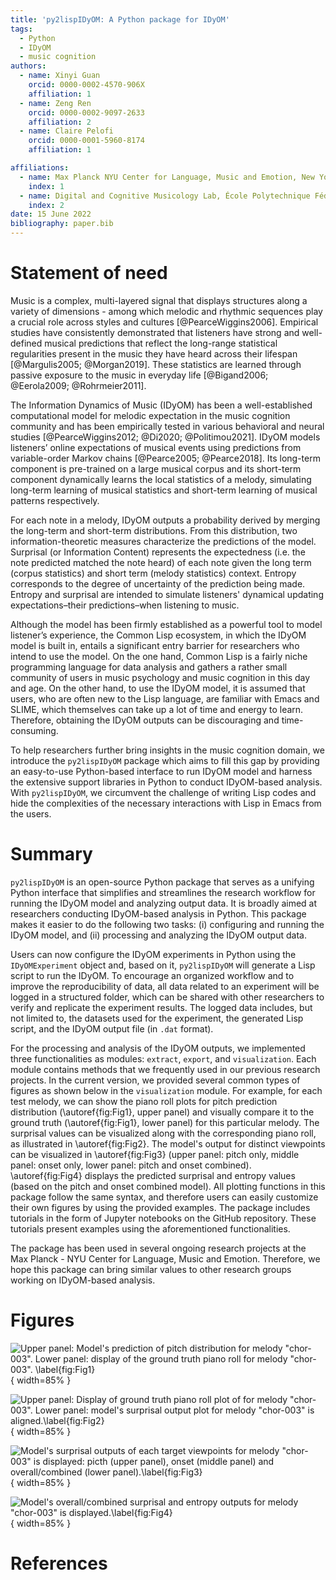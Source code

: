 ```yaml
---
title: 'py2lispIDyOM: A Python package for IDyOM' 
tags:
  - Python 
  - IDyOM 
  - music cognition 
authors:
  - name: Xinyi Guan 
    orcid: 0000-0002-4570-906X
    affiliation: 1 
  - name: Zeng Ren 
    orcid: 0000-0002-9097-2633 
    affiliation: 2
  - name: Claire Pelofi 
    orcid: 0000-0001-5960-8174 
    affiliation: 1

affiliations:
  - name: Max Planck NYU Center for Language, Music and Emotion, New York, NY 10003 USA 
    index: 1
  - name: Digital and Cognitive Musicology Lab, École Polytechnique Fédérale de Lausanne, Lausanne, VD 1015 Switzerland
    index: 2
date: 15 June 2022 
bibliography: paper.bib
---
```


# Statement of need

Music is a complex, multi-layered signal that displays structures along a variety of dimensions - among which melodic and rhythmic sequences play a crucial role across styles and cultures [@PearceWiggins2006]. Empirical studies have consistently demonstrated that listeners have strong and well-defined musical predictions that reflect the long-range statistical regularities present in the music they have heard across their lifespan [@Margulis2005; @Morgan2019]. These statistics are learned through passive exposure to the music in everyday life [@Bigand2006; @Eerola2009; @Rohrmeier2011].

The Information Dynamics of Music (IDyOM) has been a well-established computational model for melodic expectation in the music cognition community and has been empirically tested in various behavioral and neural 
studies [@PearceWiggins2012; @Di2020; @Politimou2021]. IDyOM models listeners’ online expectations of musical events using predictions from variable-order Markov chains [@Pearce2005; @Pearce2018]. Its long-term component is pre-trained on a large musical corpus and its short-term component dynamically learns the local statistics of a melody, simulating long-term learning of musical statistics and short-term learning of musical patterns respectively.

For each note in a melody, IDyOM outputs a probability derived by merging the long-term and short-term distributions. From this distribution, two information-theoretic measures characterize the predictions of the model. Surprisal (or Information Content) represents the expectedness (i.e. the note predicted matched the note heard) of each note given the long term (corpus statistics) and short term (melody statistics) context. Entropy corresponds to the degree of uncertainty of the prediction being made. Entropy and surprisal are intended to simulate listeners' dynamical updating expectations–their predictions–when listening to music.

Although the model has been firmly established as a powerful tool to model listener’s experience, the Common Lisp ecosystem, in which the IDyOM model is built in, entails a significant entry barrier for researchers who intend to use the model. On the one hand, Common Lisp is a fairly niche programming language for data analysis and gathers a rather small community of users in music psychology and music cognition in this day and age. On the other hand, to use the IDyOM model, it is assumed that users, who are often new to the Lisp language, are familiar with Emacs and SLIME, which themselves can take up a lot of time and energy to learn. Therefore, obtaining the IDyOM outputs can be discouraging and time-consuming.

To help researchers further bring insights in the music cognition domain, we introduce the `py2lispIDyOM` package which aims to fill this gap by providing an easy-to-use Python-based interface to run IDyOM model and harness the extensive support libraries in Python to conduct IDyOM-based analysis. With `py2lispIDyOM`, we circumvent the challenge of writing Lisp codes and hide the complexities of the necessary interactions with Lisp in Emacs from the users.

# Summary

`py2lispIDyOM` is an open-source Python package that serves as a unifying Python interface that simplifies and
streamlines the research workflow for running the IDyOM model and analyzing output data. It is broadly aimed at researchers conducting IDyOM-based analysis in Python. This package makes it easier to do the following two tasks: (i) configuring and running the IDyOM model, and (ii) processing and analyzing the IDyOM output data.

Users can now configure the IDyOM experiments in Python using the `IDyOMExperiment` object and, based on
it, `py2lispIDyOM` will generate a Lisp script to run the IDyOM. To encourage an organized workflow and to improve the reproducibility of data, all data related to an experiment will be logged in a structured folder, which can be shared with other researchers to verify and replicate the experiment results. The logged data includes, but not limited to, the datasets used for the experiment, the generated Lisp script, and the IDyOM output file (in `.dat` format).

For the processing and analysis of the IDyOM outputs, we implemented three functionalities as modules: `extract`, `export`, and `visualization`. Each module contains methods that we frequently used in our previous research projects. In the current version, we provided several common types of figures as shown below in the `visualization` module. For example, for each test melody, we can show the piano roll plots for pitch prediction distribution (\autoref{fig:Fig1}, upper panel) and visually compare it to the ground truth (\autoref{fig:Fig1}, lower panel) for this particular melody. The surprisal values can be visualized along with the corresponding piano roll, as illustrated in \autoref{fig:Fig2}. The model's output for distinct viewpoints can be visualized in \autoref{fig:Fig3} (upper panel: pitch only, middle panel: onset only, lower panel: pitch and onset combined).  \autoref{fig:Fig4} displays the predicted surprisal and entropy values (based on the pitch and onset combined model). All plotting functions in this package follow the same syntax, and therefore users can easily customize their own figures by using the provided examples. The package includes tutorials in the form of Jupyter notebooks on the GitHub repository. These tutorials present examples using the aforementioned functionalities.

The package has been used in several ongoing research projects at the Max Planck - NYU Center for Language, Music and Emotion. Therefore, we hope this package can bring similar values to other research groups working on IDyOM-based analysis.

# Figures
 
![Upper panel: Model's prediction of pitch distribution for melody "chor-003". Lower panel: display of the ground truth piano roll for melody "chor-003". \label{fig:Fig1}](figures/pitch-pred-chor-003.png){ width=85% }

![Upper panel: Display of ground truth piano roll plot of for melody "chor-003". Lower panel: model's surprisal output plot for melody "chor-003" is aligned.\label{fig:Fig2}](figures/groundtruth-surprisal-chor-003.png){ width=85% }

![Model's surprisal outputs of each target viewpoints for melody "chor-003" is displayed: picth (upper panel), onset (middle panel) and overall/combined (lower panel).\label{fig:Fig3}](figures/all-surprisals-chor-003.png){ width=85% }

![Model's overall/combined surprisal and entropy outputs for melody "chor-003" is displayed.\label{fig:Fig4}](figures/surprisal-entropy-chor-003.png){ width=85% }

# References
